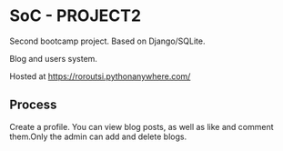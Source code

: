 # SoC - PROJECT2

Second bootcamp project. Based on Django/SQLite.

Blog and users system.

Hosted at https://roroutsi.pythonanywhere.com/

## Process

Create a profile. You can view blog posts, as well as like and comment them.Only the admin can add and delete blogs.